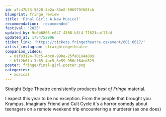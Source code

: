 ```yaml
---
id: a7c47b73-5828-4e2a-83e8-596979f68fcb
blueprint: fringe_review
title: 'Final Girl: A New Musical'
recommendation: 'recommended'
festival: '2025'
updated_by: 9c6b6866-e047-4568-b3f4-71623caf17dd
updated_at: 1754752906
ticket_link: 'https://tickets.fringetheatre.ca/event/601:6617/'
artist_instagram: straightedgetheatre
companion_videos:
  - 01f93124-78c5-4bc8-990e-25fa0184a809
  - b7f2b6fa-3c65-4bc5-8e59-956e164ed529
poster: fringe/final-girl-poster.png
categories:
  - musical
---
```

Straight Edge Theatre consistently produces _best of Fringe_ material.


I expect this year to be no exception. From the people that brought you Krampus, Imaginary Friend and Cult Cycle it's a horror comedy about teenagers on a remote weekend trip encountering a murderer (as one does)
